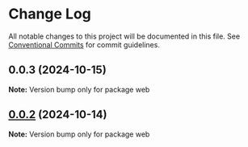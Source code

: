 # Change Log

All notable changes to this project will be documented in this file.
See [Conventional Commits](https://conventionalcommits.org) for commit guidelines.

## 0.0.3 (2024-10-15)

**Note:** Version bump only for package web

## [0.0.2](https://bitbucket.org/achraf-workspace/turbo-test/compare/web@0.1.1...web@0.0.2) (2024-10-14)

**Note:** Version bump only for package web
